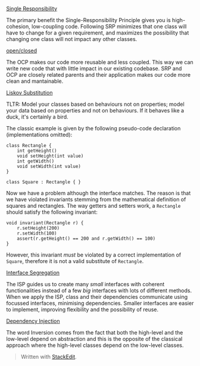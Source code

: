 [Single Responsibility](https://ilclubdellesei.wordpress.com/2017/07/05/solid-principles-by-examples-single-responsability/)

The primary benefit the Single-Responsibility Principle gives you is high-cohesion, low-coupling code. Following SRP minimizes that one class will have to change for a given requirement, and maximizes the possibility that changing one class will not impact any other classes.

[open/closed](https://ilclubdellesei.wordpress.com/2017/07/10/solid-principles-by-examples-openclosed/)

The OCP makes our code more reusable and less coupled. This way we can write new code that with little impact in our existing codebase. SRP and OCP are closely related parents and their application makes our code more clean and mantainable.

[Liskov Substitution ](https://ilclubdellesei.wordpress.com/2017/08/17/solid-principles-by-examples-liskov-substitution-principle/)

TLTR: Model your classes based on behaviours not on properties; model your data based on properties and not on behaviours. If it behaves like a duck, it's certainly a bird.

The classic example is given by the following pseudo-code declaration (implementations omitted):

```
class Rectangle {
    int getHeight()
    void setHeight(int value)
    int getWidth()
    void setWidth(int value)
}

class Square : Rectangle { }

```

Now we have a problem although the interface matches. The reason is that we have violated invariants stemming from the mathematical definition of squares and rectangles. The way getters and setters work, a  `Rectangle`  should satisfy the following invariant:

```
void invariant(Rectangle r) {
    r.setHeight(200)
    r.setWidth(100)
    assert(r.getHeight() == 200 and r.getWidth() == 100)
}

```

However, this invariant  _must_  be violated by a correct implementation of  `Square`, therefore it is not a valid substitute of  `Rectangle`.

[Interface Segregation](https://ilclubdellesei.wordpress.com/2017/09/02/solid-principles-by-example-interface-segregation/)

The ISP guides us to create many _small_ interfaces with coherent functionalities instead of a few _big_ interfaces with lots of different methods. When we apply the ISP, class and their dependencies communicate using focussed interfaces, minimising dependencies. Smaller interfaces are easier to implement, improving flexibility and the possibility of reuse.

[Dependency Injection](https://ilclubdellesei.wordpress.com/2017/09/05/solid-principles-by-example-dependency-inversion/)

The word Inversion comes from the fact that both the high-level and the low-level depend on abstraction and this is the opposite of the classical approach where the high-level classes depend on the low-level classes.



> Written with [StackEdit](https://stackedit.io/).
<!--stackedit_data:
eyJoaXN0b3J5IjpbMjExMzU1ODA4NV19
-->